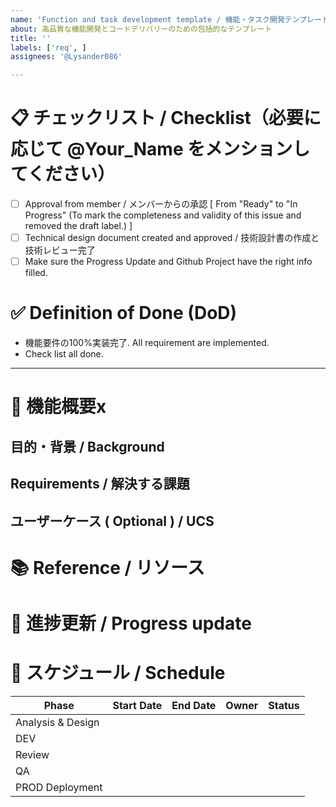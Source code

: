 ```yaml
---
name: 'Function and task development template / 機能・タスク開発テンプレート'
about: 高品質な機能開発とコードデリバリーのための包括的なテンプレート
title: ''
labels: ['req', ]
assignees: '@Lysander086'

---
```

# 📋 チェックリスト / Checklist（必要に応じて @Your_Name をメンションしてください）
- [ ] Approval from member / メンバーからの承認 [ From "Ready" to "In Progress" (To mark the completeness and validity of this issue and removed the draft label.) ]
- [ ] Technical design document created and approved / 技術設計書の作成と技術レビュー完了  
- [ ] Make sure the Progress Update and Github Project have the right info filled. 

# ✅ Definition of Done (DoD)
- 機能要件の100%実装完了. All requirement are implemented.
- Check list all done. 
--- 

# 🎯 機能概要x
## 目的・背景 / Background
<!-- なぜこの機能が必要なのか、ビジネス価値を明確に記述 -->

## Requirements / 解決する課題     

## ユーザーケース ( Optional ) / UCS
<!-- 主要なユーザーストーリーとシナリオを記述 -->



# 📚 Reference / リソース
<!-- 関連ドキュメント、参考資料、外部リソースなど -->

# 📝 進捗更新 / Progress update 

# 📅 スケジュール / Schedule 


| Phase             | Start Date | End Date | Owner | Status |
|-------------------|------------|----------|-------|--------|
| Analysis & Design |            |          |       |        |
| DEV               |            |          |       |        |
| Review            |            |          |       |        |
| QA                |            |          |       |        |
| PROD Deployment   |            |          |       |        |
 